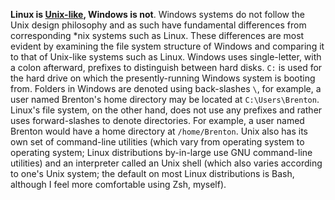 **Linux is [Unix-like](https://fusion809.github.io/glossary/#unix-like), Windows is not**. Windows systems do not follow the Unix design philosophy and as such have fundamental differences from corresponding &#42;nix systems such as Linux. These differences are most evident by examining the file system structure of Windows and comparing it to that of Unix-like systems such as Linux. Windows uses single-letter, with a colon afterward, prefixes to distinguish between hard disks. `C:` is used for the hard drive on which the presently-running Windows system is booting from. Folders in Windows are denoted using back-slashes `\`, for example, a user named Brenton's home directory may be located at `C:\Users\Brenton`. Linux's file system, on the other hand, does not use any prefixes and rather uses forward-slashes to denote directories. For example, a user named Brenton would have a home directory at `/home/Brenton`. Unix also has its own set of command-line utilities (which vary from operating system to operating system; Linux distributions by-in-large use GNU command-line utilities) and an interpreter called an Unix shell (which also varies according to one's Unix system; the default on most Linux distributions is Bash, although I feel more comfortable using Zsh, myself).
